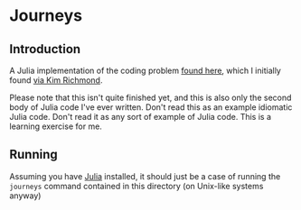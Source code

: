 # Journeys

## Introduction

A Julia implementation of the coding problem [found
here](https://github.com/mikehadlow/Journeys), which I initially found [via
Kim Richmond](https://github.com/Lethrir/Journeys).

Please note that this isn't quite finished yet, and this is also only the
second body of Julia code I've ever written. Don't read this as an example
idiomatic Julia code. Don't read it as any sort of example of Julia code.
This is a learning exercise for me.

## Running

Assuming you have [Julia](https://julialang.org/) installed, it should just
be a case of running the `journeys` command contained in this directory (on
Unix-like systems anyway)

[//]: # (README.md ends here)
